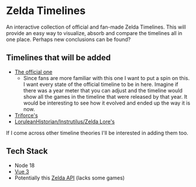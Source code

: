 # Zelda Timelines

An interactive collection of official and fan-made Zelda Timelines. This will provide an easy way to visualize, absorb and compare the timelines all in one place. Perhaps new conclusions can be found?

## Timelines that will be added
- [The official one](https://www.zelda.com/about/)
    - Since fans are more familiar with this one I want to put a spin on this. I want every state of the official timeline to be in here. Imagine if there was a year meter that you can adjust and the timeline would show all the games in the timeline that were released by that year. It would be interesting to see how it evolved and ended up the way it is now.
- [Triforce's](https://youtu.be/HPnvAt9bvAs)
- [LoruleanHistorian/Instrutilus/Zelda Lore's](https://www.youtube.com/watch?v=7GAqIqYzqGQ)

If I come across other timeline theories I'll be interested in adding them too.

## Tech Stack
- Node 18
- [Vue 3](https://vuejs.org/)
- Potentially this [Zelda API](https://github.com/deliton/zelda-api) (lacks some games)